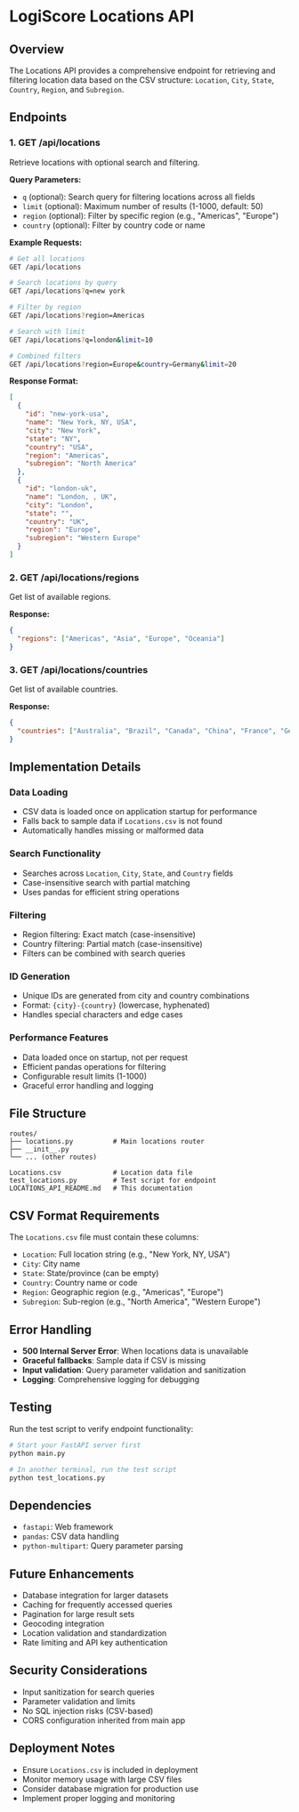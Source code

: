 # LogiScore Locations API

## Overview
The Locations API provides a comprehensive endpoint for retrieving and filtering location data based on the CSV structure: `Location`, `City`, `State`, `Country`, `Region`, and `Subregion`.

## Endpoints

### 1. GET /api/locations
Retrieve locations with optional search and filtering.

**Query Parameters:**
- `q` (optional): Search query for filtering locations across all fields
- `limit` (optional): Maximum number of results (1-1000, default: 50)
- `region` (optional): Filter by specific region (e.g., "Americas", "Europe")
- `country` (optional): Filter by country code or name

**Example Requests:**
```bash
# Get all locations
GET /api/locations

# Search locations by query
GET /api/locations?q=new york

# Filter by region
GET /api/locations?region=Americas

# Search with limit
GET /api/locations?q=london&limit=10

# Combined filters
GET /api/locations?region=Europe&country=Germany&limit=20
```

**Response Format:**
```json
[
  {
    "id": "new-york-usa",
    "name": "New York, NY, USA",
    "city": "New York",
    "state": "NY",
    "country": "USA",
    "region": "Americas",
    "subregion": "North America"
  },
  {
    "id": "london-uk",
    "name": "London, , UK",
    "city": "London",
    "state": "",
    "country": "UK",
    "region": "Europe",
    "subregion": "Western Europe"
  }
]
```

### 2. GET /api/locations/regions
Get list of available regions.

**Response:**
```json
{
  "regions": ["Americas", "Asia", "Europe", "Oceania"]
}
```

### 3. GET /api/locations/countries
Get list of available countries.

**Response:**
```json
{
  "countries": ["Australia", "Brazil", "Canada", "China", "France", "Germany", "India", "Japan", "Mexico", "UK", "USA"]
}
```

## Implementation Details

### Data Loading
- CSV data is loaded once on application startup for performance
- Falls back to sample data if `Locations.csv` is not found
- Automatically handles missing or malformed data

### Search Functionality
- Searches across `Location`, `City`, `State`, and `Country` fields
- Case-insensitive search with partial matching
- Uses pandas for efficient string operations

### Filtering
- Region filtering: Exact match (case-insensitive)
- Country filtering: Partial match (case-insensitive)
- Filters can be combined with search queries

### ID Generation
- Unique IDs are generated from city and country combinations
- Format: `{city}-{country}` (lowercase, hyphenated)
- Handles special characters and edge cases

### Performance Features
- Data loaded once on startup, not per request
- Efficient pandas operations for filtering
- Configurable result limits (1-1000)
- Graceful error handling and logging

## File Structure

```
routes/
├── locations.py          # Main locations router
├── __init__.py
└── ... (other routes)

Locations.csv             # Location data file
test_locations.py         # Test script for endpoint
LOCATIONS_API_README.md   # This documentation
```

## CSV Format Requirements

The `Locations.csv` file must contain these columns:
- `Location`: Full location string (e.g., "New York, NY, USA")
- `City`: City name
- `State`: State/province (can be empty)
- `Country`: Country name or code
- `Region`: Geographic region (e.g., "Americas", "Europe")
- `Subregion`: Sub-region (e.g., "North America", "Western Europe")

## Error Handling

- **500 Internal Server Error**: When locations data is unavailable
- **Graceful fallbacks**: Sample data if CSV is missing
- **Input validation**: Query parameter validation and sanitization
- **Logging**: Comprehensive logging for debugging

## Testing

Run the test script to verify endpoint functionality:

```bash
# Start your FastAPI server first
python main.py

# In another terminal, run the test script
python test_locations.py
```

## Dependencies

- `fastapi`: Web framework
- `pandas`: CSV data handling
- `python-multipart`: Query parameter parsing

## Future Enhancements

- Database integration for larger datasets
- Caching for frequently accessed queries
- Pagination for large result sets
- Geocoding integration
- Location validation and standardization
- Rate limiting and API key authentication

## Security Considerations

- Input sanitization for search queries
- Parameter validation and limits
- No SQL injection risks (CSV-based)
- CORS configuration inherited from main app

## Deployment Notes

- Ensure `Locations.csv` is included in deployment
- Monitor memory usage with large CSV files
- Consider database migration for production use
- Implement proper logging and monitoring
